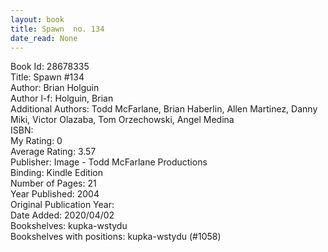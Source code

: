 ```yaml
---
layout: book
title: Spawn  no. 134
date_read: None
---
```


Book Id: 28678335<br />
Title: Spawn #134<br />
Author: Brian Holguin<br />
Author l-f: Holguin, Brian<br />
Additional Authors: Todd McFarlane, Brian Haberlin, Allen Martinez, Danny Miki, Victor Olazaba, Tom Orzechowski, Angel  Medina<br />
ISBN: <br />
My Rating: 0<br />
Average Rating: 3.57<br />
Publisher: Image - Todd McFarlane Productions<br />
Binding: Kindle Edition<br />
Number of Pages: 21<br />
Year Published: 2004<br />
Original Publication Year: <br />
Date Added: 2020/04/02<br />
Bookshelves: kupka-wstydu<br />
Bookshelves with positions: kupka-wstydu (#1058)<br />

